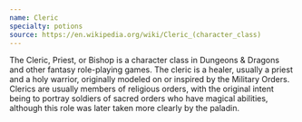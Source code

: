 ```yaml
---
name: Cleric
specialty: potions
source: https://en.wikipedia.org/wiki/Cleric_(character_class)
---
```

The Cleric, Priest, or Bishop is a character class in Dungeons & Dragons and other fantasy role-playing games. The cleric is a healer, usually a priest and a holy warrior, originally modeled on or inspired by the Military Orders. Clerics are usually members of religious orders, with the original intent being to portray soldiers of sacred orders who have magical abilities, although this role was later taken more clearly by the paladin.